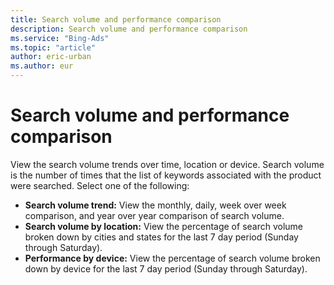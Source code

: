 ```yaml
---
title: Search volume and performance comparison
description: Search volume and performance comparison
ms.service: "Bing-Ads"
ms.topic: "article"
author: eric-urban
ms.author: eur
---
```


# Search volume and performance comparison

View the search volume trends over time, location or device. Search volume is the number of times that the list of keywords associated with the product were searched. Select one of the following:
- **Search volume trend:**  View the monthly, daily, week over week comparison, and year over year comparison of search volume.
- **Search volume by location:**  View the percentage of search volume broken down by cities and states for the last 7 day period (Sunday through Saturday).
- **Performance by device:**   View the percentage of search volume broken down by device for the last 7 day period (Sunday through Saturday).



